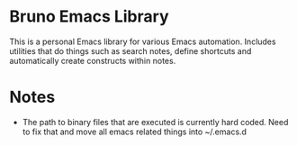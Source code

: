 # Bruno Emacs Library

This is a personal Emacs library for various Emacs automation. Includes utilities that
do things such as search notes, define shortcuts and automatically create constructs within notes.

# Notes

- The path to binary files that are executed is currently hard coded. Need to fix that and move all emacs related things into ~/.emacs.d